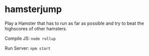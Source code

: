 # hamsterjump
Play a Hamster that has to run as far as possible and try to beat the highscores of other hamsters.
  
Compile JS:
`node rollup`  

Run Server:
`npm start`